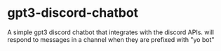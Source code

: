 # gpt3-discord-chatbot

A simple gpt3 discord chatbot that integrates with the discord APIs. will respond to messages in a channel when they are prefixed with "yo bot"

